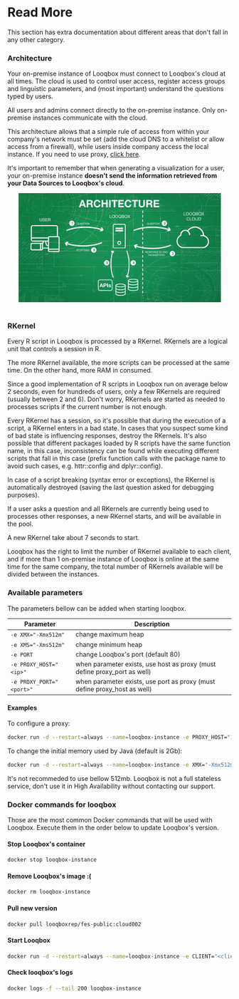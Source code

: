 # Read More
This section has extra documentation about different areas that don't fall in any other category.

### Architecture
Your on-premise instance of Looqbox must connect to Looqbox's cloud at all times. The cloud is used to control user access, register access groups and linguistic parameters, and (most important) understand the questions typed by users.

All users and admins connect directly to the on-premise instance. Only on-premise instances communicate with the cloud. 

This architecture allows that a simple rule of access from within your company's network must be set (add the cloud DNS to a whitelist or allow access from a firewall), while users inside company access the local instance. If you need to use proxy, [click here](#available-parameters).

It's important to remember that when generating a visualization for a user, your on-premise instance **doesn't send the information retrieved from your Data Sources to Looqbox's cloud**.

<div align="center">
  <img src="../img/architecture.jpeg" width="455">
</div>
<br/>

### RKernel
Every R script in Looqbox is processed by a RKernel. RKernels are a logical unit that controls a session in R.

The more RKernel available, the more scripts can be processed at the same time. On the other hand, more RAM in consumed.

Since a good implementation of R scripts in Looqbox run on average below 2 seconds, even for hundreds of users, only a few RKernels are required (usually between 2 and 6). Don't worry, RKernels are started as needed to processes scripts if the current number is not enough.

Every RKernel has a session, so it's possible that during the execution of a script, a RKernel enters in a bad state. In cases that you suspect some kind of bad state is influencing responses, destroy the RKernels. It's also possible that different packages loaded by R scripts have the same function name, in this case, inconsistency can be found while executing different scripts that fall in this case (prefix function calls with the package name to avoid such cases, e.g. httr::config and dplyr::config).

In case of a script breaking (syntax error or exceptions), the RKernel is automatically destroyed (saving the last question asked for debugging purposes).

If a user asks a question and all RKernels are currently being used to processes other responses, a new RKernel starts, and will be available in the pool.

A new RKernel take about 7 seconds to start.

Looqbox has the right to limit the number of RKernel available to each client, and if more than 1 on-premise instance of Looqbox is online at the same time for the same company, the total number of RKernels available will be divided between the instances.

### Available parameters

The parameters bellow can be added when starting looqbox.

| Parameter | Description |
|------|------|
| ```-e XMX="-Xmx512m"``` | change maximum heap |
| ```-e XMS="-Xms512m"``` | change minimum heap |
| ```-e PORT``` | change Looqbox's port (default 80) |
| ```-e PROXY_HOST="<ip>"``` | when parameter exists, use host as proxy (must define proxy_port as well) |
| ```-e PROXY_PORT="<port>"``` | when parameter exists, use port as proxy (must define proxy_host as well) |

#### Examples

To configure a proxy:

```bash
docker run -d --restart=always --name=looqbox-instance -e PROXY_HOST="127.0.0.1" -e PROXY_PORT="8080" -e CLIENT="<client name>" -e KEY="<client key>" -e RSTUDIO_PASS="<choose a password>" -p 80:80 -p 8787:8787 looqboxrep/fes-public:cloud002
```

To change the initial memory used by Java (default is 2Gb):

```bash
docker run -d --restart=always --name=looqbox-instance -e XMX="-Xmx512m" -e XMS="-Xms512m" -e CLIENT="<client name>" -e KEY="<client key>" -e RSTUDIO_PASS="<choose a password>" -p 80:80 -p 8787:8787 looqboxrep/fes-public:cloud002
```
It's not recommeded to use bellow 512mb. Looqbox is not a full stateless service, don't use it in High Availability without contacting our support.



### Docker commands for looqbox

Those are the most common Docker commands that will be used with Looqbox. Execute them in the order below to update Looqbox's version.

#### Stop Looqbox's container
```bash
docker stop looqbox-instance
```

#### Remove Looqbox's image :(
```bash
docker rm looqbox-instance
```

#### Pull new version
```bash
docker pull looqboxrep/fes-public:cloud002
```

#### Start Looqbox
```bash
docker run -d --restart=always --name=looqbox-instance -e CLIENT="<client name>" -e KEY="<client key>" -e RSTUDIO_PASS="<choose a password>" -p 80:80 -p 8787:8787 looqboxrep/fes-public:cloud002
```

#### Check looqbox's logs
```bash
docker logs -f --tail 200 looqbox-instance
```

